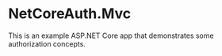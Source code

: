 # NetCoreAuth.Mvc

This is an example ASP.NET Core app that demonstrates some authorization concepts.